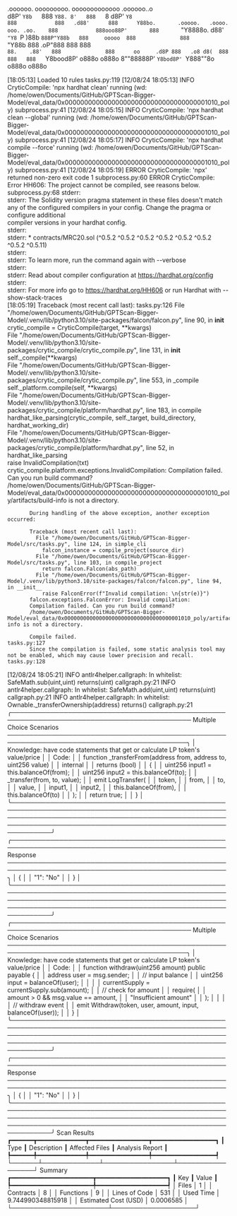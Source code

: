 

  .oooooo.    ooooooooo.   ooooooooooooo  .oooooo..o                                 
 d8P'  `Y8b   `888   `Y88. 8'   888   `8 d8P'    `Y8                                 
888            888   .d88'      888      Y88bo.       .ooooo.   .oooo.   ooo. .oo.   
888            888ooo88P'       888       `"Y8888o.  d88' `"Y8 `P  )88b  `888P"Y88b  
888     ooooo  888              888           `"Y88b 888        .oP"888   888   888  
`88.    .88'   888              888      oo     .d8P 888   .o8 d8(  888   888   888  
 `Y8bood8P'   o888o            o888o     8""88888P'  `Y8bod8P' `Y888""8o o888o o888o                                                        


                                                                   

[18:05:13] Loaded 10 rules                                                                                                                                                                             tasks.py:119
[12/08/24 18:05:13] INFO     CryticCompile: 'npx hardhat clean' running (wd: /home/owen/Documents/GitHub/GPTScan-Bigger-Model/eval_data/0x0000000000000000000000000000000000001010_poly)           subprocess.py:41
[12/08/24 18:05:15] INFO     CryticCompile: 'npx hardhat clean --global' running (wd: /home/owen/Documents/GitHub/GPTScan-Bigger-Model/eval_data/0x0000000000000000000000000000000000001010_poly)  subprocess.py:41
[12/08/24 18:05:17] INFO     CryticCompile: 'npx hardhat compile --force' running (wd: /home/owen/Documents/GitHub/GPTScan-Bigger-Model/eval_data/0x0000000000000000000000000000000000001010_poly) subprocess.py:41
[12/08/24 18:05:19] ERROR    CryticCompile: 'npx' returned non-zero exit code 1                                                                                                                    subprocess.py:60
                    ERROR    CryticCompile: Error HH606: The project cannot be compiled, see reasons below.                                                                                        subprocess.py:68
                             stderr:                                                                                                                                                                               
                             stderr: The Solidity version pragma statement in these files doesn't match any of the configured compilers in your config. Change the pragma or configure additional                  
                             compiler versions in your hardhat config.                                                                                                                                             
                             stderr:                                                                                                                                                                               
                             stderr:   * contracts/MRC20.sol (^0.5.2 ^0.5.2 ^0.5.2 ^0.5.2 ^0.5.2 ^0.5.2 ^0.5.2 ^0.5.11)                                                                                            
                             stderr:                                                                                                                                                                               
                             stderr: To learn more, run the command again with --verbose                                                                                                                           
                             stderr:                                                                                                                                                                               
                             stderr: Read about compiler configuration at https://hardhat.org/config                                                                                                               
                             stderr:                                                                                                                                                                               
                             stderr: For more info go to https://hardhat.org/HH606 or run Hardhat with --show-stack-traces                                                                                         
[18:05:19] Traceback (most recent call last):                                                                                                                                                          tasks.py:126
             File "/home/owen/Documents/GitHub/GPTScan-Bigger-Model/.venv/lib/python3.10/site-packages/falcon/falcon.py", line 90, in __init__                                                                     
               crytic_compile = CryticCompile(target, **kwargs)                                                                                                                                                    
             File "/home/owen/Documents/GitHub/GPTScan-Bigger-Model/.venv/lib/python3.10/site-packages/crytic_compile/crytic_compile.py", line 131, in __init__                                                    
               self._compile(**kwargs)                                                                                                                                                                             
             File "/home/owen/Documents/GitHub/GPTScan-Bigger-Model/.venv/lib/python3.10/site-packages/crytic_compile/crytic_compile.py", line 553, in _compile                                                    
               self._platform.compile(self, **kwargs)                                                                                                                                                              
             File "/home/owen/Documents/GitHub/GPTScan-Bigger-Model/.venv/lib/python3.10/site-packages/crytic_compile/platform/hardhat.py", line 183, in compile                                                   
               hardhat_like_parsing(crytic_compile, self._target, build_directory, hardhat_working_dir)                                                                                                            
             File "/home/owen/Documents/GitHub/GPTScan-Bigger-Model/.venv/lib/python3.10/site-packages/crytic_compile/platform/hardhat.py", line 52, in hardhat_like_parsing                                       
               raise InvalidCompilation(txt)                                                                                                                                                                       
           crytic_compile.platform.exceptions.InvalidCompilation: Compilation failed. Can you run build command?                                                                                                   
           /home/owen/Documents/GitHub/GPTScan-Bigger-Model/eval_data/0x0000000000000000000000000000000000001010_poly/artifacts/build-info is not a directory.                                                     
                                                                                                                                                                                                                   
           During handling of the above exception, another exception occurred:                                                                                                                                     
                                                                                                                                                                                                                   
           Traceback (most recent call last):                                                                                                                                                                      
             File "/home/owen/Documents/GitHub/GPTScan-Bigger-Model/src/tasks.py", line 124, in simple_cli                                                                                                         
               falcon_instance = compile_project(source_dir)                                                                                                                                                       
             File "/home/owen/Documents/GitHub/GPTScan-Bigger-Model/src/tasks.py", line 103, in compile_project                                                                                                    
               return falcon.Falcon(abs_path)                                                                                                                                                                      
             File "/home/owen/Documents/GitHub/GPTScan-Bigger-Model/.venv/lib/python3.10/site-packages/falcon/falcon.py", line 94, in __init__                                                                     
               raise FalconError(f"Invalid compilation: \n{str(e)}")                                                                                                                                               
           falcon.exceptions.FalconError: Invalid compilation:                                                                                                                                                     
           Compilation failed. Can you run build command?                                                                                                                                                          
           /home/owen/Documents/GitHub/GPTScan-Bigger-Model/eval_data/0x0000000000000000000000000000000000001010_poly/artifacts/build-info is not a directory.                                                     
                                                                                                                                                                                                                   
           Compile failed.                                                                                                                                                                             tasks.py:127
           Since the compilation is failed, some static analysis tool may not be enabled, which may cause lower precision and recall.                                                                  tasks.py:128
[12/08/24 18:05:21] INFO     antlr4helper.callgraph: In whitelist: SafeMath.sub(uint,uint) returns(uint)                                                                                            callgraph.py:21
                    INFO     antlr4helper.callgraph: In whitelist: SafeMath.add(uint,uint) returns(uint)                                                                                            callgraph.py:21
                    INFO     antlr4helper.callgraph: In whitelist: Ownable._transferOwnership(address) returns()                                                                                    callgraph.py:21
╭─────────────────────────────────────────────────────────────────────────────────────────── Multiple Choice Scenarios ───────────────────────────────────────────────────────────────────────────────────────────╮
│ Knowledge: have code statements that get or calculate LP token's value/price                                                                                                                                    │
│ Code:                                                                                                                                                                                                           │
│     function _transferFrom(address from, address to, uint256 value)                                                                                                                                             │
│         internal                                                                                                                                                                                                │
│         returns (bool)                                                                                                                                                                                          │
│     {                                                                                                                                                                                                           │
│         uint256 input1 = this.balanceOf(from);                                                                                                                                                                  │
│         uint256 input2 = this.balanceOf(to);                                                                                                                                                                    │
│         _transfer(from, to, value);                                                                                                                                                                             │
│         emit LogTransfer(                                                                                                                                                                                       │
│             token,                                                                                                                                                                                              │
│             from,                                                                                                                                                                                               │
│             to,                                                                                                                                                                                                 │
│             value,                                                                                                                                                                                              │
│             input1,                                                                                                                                                                                             │
│             input2,                                                                                                                                                                                             │
│             this.balanceOf(from),                                                                                                                                                                               │
│             this.balanceOf(to)                                                                                                                                                                                  │
│         );                                                                                                                                                                                                      │
│         return true;                                                                                                                                                                                            │
│     }                                                                                                                                                                                                           │
╰─────────────────────────────────────────────────────────────────────────────────────────────────────────────────────────────────────────────────────────────────────────────────────────────────────────────────╯
╭─────────────────────────────────────────────────────────────────────────────────────────────────── Response ────────────────────────────────────────────────────────────────────────────────────────────────────╮
│ {                                                                                                                                                                                                               │
│     "1": "No"                                                                                                                                                                                                   │
│ }                                                                                                                                                                                                               │
╰─────────────────────────────────────────────────────────────────────────────────────────────────────────────────────────────────────────────────────────────────────────────────────────────────────────────────╯
╭─────────────────────────────────────────────────────────────────────────────────────────── Multiple Choice Scenarios ───────────────────────────────────────────────────────────────────────────────────────────╮
│ Knowledge: have code statements that get or calculate LP token's value/price                                                                                                                                    │
│ Code:                                                                                                                                                                                                           │
│     function withdraw(uint256 amount) public payable {                                                                                                                                                          │
│         address user = msg.sender;                                                                                                                                                                              │
│         // input balance                                                                                                                                                                                        │
│         uint256 input = balanceOf(user);                                                                                                                                                                        │
│                                                                                                                                                                                                                 │
│         currentSupply = currentSupply.sub(amount);                                                                                                                                                              │
│         // check for amount                                                                                                                                                                                     │
│         require(                                                                                                                                                                                                │
│             amount > 0 && msg.value == amount,                                                                                                                                                                  │
│             "Insufficient amount"                                                                                                                                                                               │
│         );                                                                                                                                                                                                      │
│                                                                                                                                                                                                                 │
│         // withdraw event                                                                                                                                                                                       │
│         emit Withdraw(token, user, amount, input, balanceOf(user));                                                                                                                                             │
│     }                                                                                                                                                                                                           │
╰─────────────────────────────────────────────────────────────────────────────────────────────────────────────────────────────────────────────────────────────────────────────────────────────────────────────────╯
╭─────────────────────────────────────────────────────────────────────────────────────────────────── Response ────────────────────────────────────────────────────────────────────────────────────────────────────╮
│ {                                                                                                                                                                                                               │
│     "1": "No"                                                                                                                                                                                                   │
│ }                                                                                                                                                                                                               │
╰─────────────────────────────────────────────────────────────────────────────────────────────────────────────────────────────────────────────────────────────────────────────────────────────────────────────────╯
                      Scan Results                       
┏━━━━━━┳━━━━━━━━━━━━━┳━━━━━━━━━━━━━━━━┳━━━━━━━━━━━━━━━━━┓
┃ Type ┃ Description ┃ Affected Files ┃ Analysis Report ┃
┡━━━━━━╇━━━━━━━━━━━━━╇━━━━━━━━━━━━━━━━╇━━━━━━━━━━━━━━━━━┩
└──────┴─────────────┴────────────────┴─────────────────┘
                  Summary                   
┏━━━━━━━━━━━━━━━━━━━━━━┳━━━━━━━━━━━━━━━━━━━┓
┃ Key                  ┃ Value             ┃
┡━━━━━━━━━━━━━━━━━━━━━━╇━━━━━━━━━━━━━━━━━━━┩
│ Files                │ 1                 │
│ Contracts            │ 8                 │
│ Functions            │ 9                 │
│ Lines of Code        │ 531               │
│ Used Time            │ 9.744990348815918 │
│ Estimated Cost (USD) │ 0.0006585         │
└──────────────────────┴───────────────────┘
